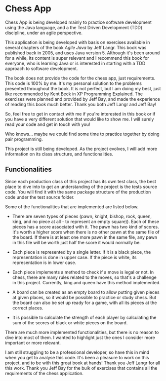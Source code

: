 # Chess App

Chess App is being developed mainly to practice software development using the Java language, and a the Test Driven Development (TDD) discipline, under an agile perspective.

This application is being developed with basis on exercises available in several chapters of the book  *Agile Java* by Jeff Langr. This book was published back in 2005, and uses Java version 5. Although it's been around for a while, its content is super relevant and I recommend this book for everyone, who is learning Java or is interested in starting with a TDD approach to software development.

The book does not provide the code for the chess app, just requirements. This code is 100% by me. It's my personal solution to the problems presented throughout the book. It is not perfect, but I am doing my best, just like recommended by Kent Beck in XP Programming Explained. The exercises were planned and provided by Jeff Bay, and made the experience of reading this book much better. Thank you both Jeff Langr and Jeff Bay!

So, feel free to get in contact with me if you're interested in this book or if you have a very different solution that would like to show me. I will surely read your code and get in touch with you!

Who knows... maybe we could find some time to practice together by doing pair programming.

This project is still being developed. As the project evolves, I will add more information on its class structure, and functionalities.

## Functionalities

Since each production class of this project has its own test class, the best place to dive into to get an understanding of the project is the tests source code. You will find it with the same package structure of the production code under the test source folder.

Some of the functionalities that are implemented are listed below.

- There are seven types of pieces (pawn, knight, bishop, rook, queen, king, and no piece at all - to represent an empty square)). Each of these pieces has a score associated with it. The pawn has two kind of scores. It's worth  a higher score when there is no other pawn at the same file of the board. If there is at least one more pawn in the same file, any pawn in this file will be worth just half the score it would normally be.

- Each piece is represented by a single letter. If it is a black piece, the representation is done in upper case. If the piece is white, its representation is in lower case.

- Each piece implements a method to check if a move is legal or not. In chess, there are many rules related to the moves, so that's a challenge in this project. Currently, king and queen have this method implemented.

- A board can be created as an  empty board to allow putting given pieces at given places, so it would be possible to practice or study chess. But the board can also be set up ready for a game, with all its pieces at the correct places.

- It is possible to calculate the strength of each player by calculating the sum of the scores of black or white pieces on the board.

There are much more implemented functionalities, but there is no reason to dive into most of them. I wanted to highlight just the ones I consider more important or more relevant.

I am still struggling to be a professional developer, so have this in mind when you get to analyse this code. It's been a pleasure to work on this project, and to be with this great book at hands! Thank you Jeff Langr for all this work. Thank you Jeff Bay for the bulk of exercises that contains all the requirements of the chess application.
